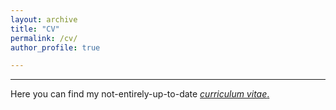```yaml
---
layout: archive
title: "CV"
permalink: /cv/
author_profile: true

---
```

---
Here you can find my not-entirely-up-to-date [*curriculum vitae*.](/files/CV.pdf)


